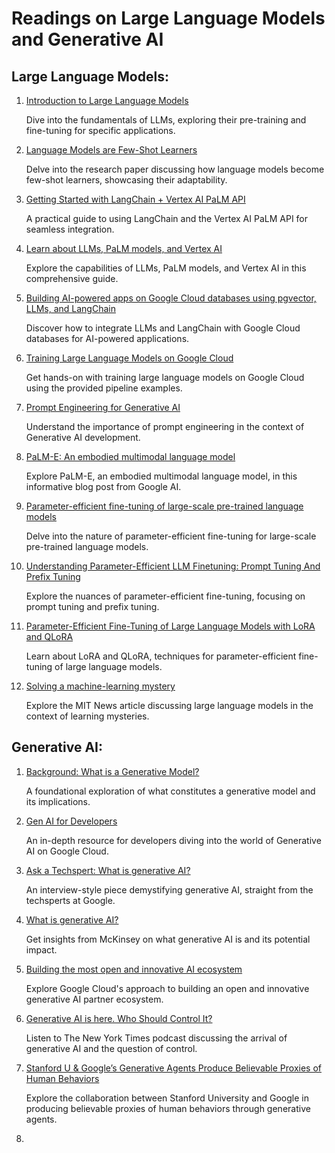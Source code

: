 

<h1>Readings on Large Language Models and Generative AI</h1>

<h2>Large Language Models:</h2>

<ol>
  <li>
    <a href="https://developers.google.com/machine-learning/resources/intro-llms">Introduction to Large Language Models</a>
    <p>Dive into the fundamentals of LLMs, exploring their pre-training and fine-tuning for specific applications.</p>
  </li>

  <li>
    <a href="https://proceedings.neurips.cc/paper/2020/file/1457c0d6bfcb4967418bfb8ac142f64aPaper.pdf">Language Models are Few-Shot Learners</a>
    <p>Delve into the research paper discussing how language models become few-shot learners, showcasing their adaptability.</p>
  </li>

  <li>
    <a href="https://github.com/GoogleCloudPlatform/generative-ai/blob/main/language/orchestration/langchain/intro_langchain_palm_api.ipynb">Getting Started with LangChain + Vertex AI PaLM API</a>
    <p>A practical guide to using LangChain and the Vertex AI PaLM API for seamless integration.</p>
  </li>

  <li>
    <a href="https://cloud.google.com/vertex-ai/docs/generative-ai/learn-resources">Learn about LLMs, PaLM models, and Vertex AI</a>
    <p>Explore the capabilities of LLMs, PaLM models, and Vertex AI in this comprehensive guide.</p>
  </li>

  <li>
    <a href="https://cloud.google.com/blog/products/databases/using-pgvector-llms-and-langchainwith-google-cloud-databases">Building AI-powered apps on Google Cloud databases using pgvector, LLMs, and LangChain</a>
    <p>Discover how to integrate LLMs and LangChain with Google Cloud databases for AI-powered applications.</p>
  </li>

  <li>
    <a href="https://github.com/GoogleCloudPlatform/llm-pipeline-examples">Training Large Language Models on Google Cloud</a>
    <p>Get hands-on with training large language models on Google Cloud using the provided pipeline examples.</p>
  </li>

  <li>
    <a href="https://developers.google.com/machine-learning/resources/prompt-eng">Prompt Engineering for Generative AI</a>
    <p>Understand the importance of prompt engineering in the context of Generative AI development.</p>
  </li>

  <li>
    <a href="https://ai.googleblog.com/2023/03/palm-e-embodied-multimodal-language.html">PaLM-E: An embodied multimodal language model</a>
    <p>Explore PaLM-E, an embodied multimodal language model, in this informative blog post from Google AI.</p>
  </li>

  <li>
    <a href="https://www.nature.com/articles/s42256-023-00626-4">Parameter-efficient fine-tuning of large-scale pre-trained language models</a>
    <p>Delve into the nature of parameter-efficient fine-tuning for large-scale pre-trained language models.</p>
  </li>

  <li>
    <a href="#">Understanding Parameter-Efficient LLM Finetuning: Prompt Tuning And Prefix Tuning</a>
    <!-- Replace '#' with the actual link once available -->
    <p>Explore the nuances of parameter-efficient fine-tuning, focusing on prompt tuning and prefix tuning.</p>
  </li>

  <li>
    <a href="https://www.analyticsvidhya.com/blog/2023/08/lora-and-qlora/">Parameter-Efficient Fine-Tuning of Large Language Models with LoRA and QLoRA</a>
    <p>Learn about LoRA and QLoRA, techniques for parameter-efficient fine-tuning of large language models.</p>
  </li>

  <li>
    <a href="https://news.mit.edu/2023/large-language-models-in-context-learning-0207">Solving a machine-learning mystery</a>
    <p>Explore the MIT News article discussing large language models in the context of learning mysteries.</p>
  </li>
</ol>

<h2>Generative AI:</h2>

<ol>
  <li>
    <a href="https://developers.google.com/machine-learning/gan/generative">Background: What is a Generative Model?</a>
    <p>A foundational exploration of what constitutes a generative model and its implications.</p>
  </li>

  <li>
    <a href="https://cloud.google.com/ai/generative-ai#section-3">Gen AI for Developers</a>
    <p>An in-depth resource for developers diving into the world of Generative AI on Google Cloud.</p>
  </li>

  <li>
    <a href="https://blog.google/inside-google/googlers/ask-a-techspert/what-is-generative-ai/">Ask a Techspert: What is generative AI?</a>
    <p>An interview-style piece demystifying generative AI, straight from the techsperts at Google.</p>
  </li>

  <li>
    <a href="https://www.mckinsey.com/featured-insights/mckinsey-explainers/what-is-generative-ai">What is generative AI?</a>
    <p>Get insights from McKinsey on what generative AI is and its potential impact.</p>
  </li>

  <li>
    <a href="https://cloud.google.com/blog/products/ai-machine-learning/building-an-open-generative-ai-partner-ecosystem">Building the most open and innovative AI ecosystem</a>
    <p>Explore Google Cloud's approach to building an open and innovative generative AI partner ecosystem.</p>
  </li>

  <li>
    <a href="https://www.nytimes.com/2022/10/21/podcasts/hard-fork-generative-artificial-intelligence.html">Generative AI is here. Who Should Control It?</a>
    <p>Listen to The New York Times podcast discussing the arrival of generative AI and the question of control.</p>
  </li>

  <li>
    <a href="https://syncedreview.com/2023/04/12/stanford-u-googles-generative-agents-produce-believable-proxies-of-human-behaviours/">Stanford U & Google’s Generative Agents Produce Believable Proxies of Human Behaviors</a>
    <p>Explore the collaboration between Stanford University and Google in producing believable proxies of human behaviors through generative agents.</p>
  </li>

  <li>
    <a href="https://hai.stanford.edu/sites/default/files/2023-03/Generative_AI_HAI_P
